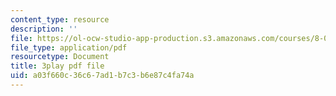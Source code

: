 ```yaml
---
content_type: resource
description: ''
file: https://ol-ocw-studio-app-production.s3.amazonaws.com/courses/8-04-quantum-physics-i-spring-2013/a03f660c36c67ad1b7c3b6e87c4fa74a_cFPnLqEms5k.pdf
file_type: application/pdf
resourcetype: Document
title: 3play pdf file
uid: a03f660c-36c6-7ad1-b7c3-b6e87c4fa74a
---
```

